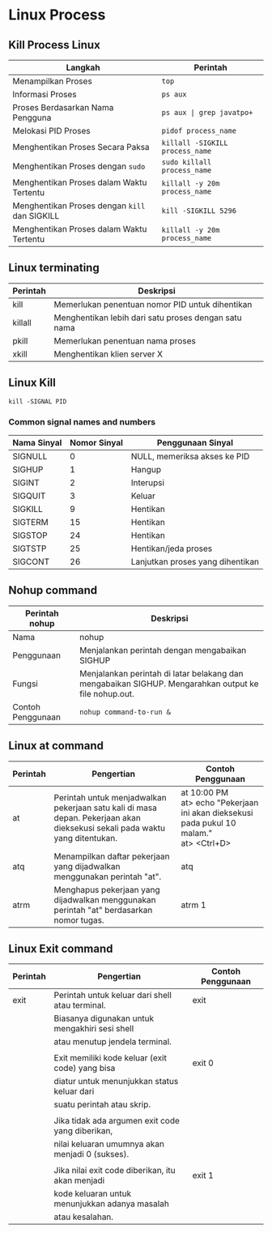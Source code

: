 # Linux Process

## Kill Process Linux
| Langkah               | Perintah                                   |
|-----------------------|--------------------------------------------|
| Menampilkan Proses    | `top`                                      |
| Informasi Proses      | `ps aux`                                   |
| Proses Berdasarkan Nama Pengguna | `ps aux \| grep javatpo+`               |
| Melokasi PID Proses   | `pidof process_name`                      |
| Menghentikan Proses Secara Paksa | `killall -SIGKILL process_name`       |
| Menghentikan Proses dengan `sudo` | `sudo killall process_name`          |
| Menghentikan Proses dalam Waktu Tertentu | `killall -y 20m process_name`    |
| Menghentikan Proses dengan `kill` dan SIGKILL | `kill -SIGKILL 5296`              |
| Menghentikan Proses dalam Waktu Tertentu | `killall -y 20m process_name`    |

## Linux terminating
| Perintah  | Deskripsi                                        |
|-----------|--------------------------------------------------|
| kill      | Memerlukan penentuan nomor PID untuk dihentikan   |
| killall   | Menghentikan lebih dari satu proses dengan satu nama |
| pkill     | Memerlukan penentuan nama proses                 |
| xkill     | Menghentikan klien server X                     |

## Linux Kill
```ssh
kill -SIGNAL PID
```
### Common signal names and numbers
| Nama Sinyal | Nomor Sinyal | Penggunaan Sinyal          |
|-------------|--------------|-----------------------------|
| SIGNULL     | 0            | NULL, memeriksa akses ke PID |
| SIGHUP      | 1            | Hangup                      |
| SIGINT      | 2            | Interupsi                   |
| SIGQUIT     | 3            | Keluar                      |
| SIGKILL     | 9            | Hentikan                    |
| SIGTERM     | 15           | Hentikan                    |
| SIGSTOP     | 24           | Hentikan                    |
| SIGTSTP     | 25           | Hentikan/jeda proses        |
| SIGCONT     | 26           | Lanjutkan proses yang dihentikan |

## Nohup command
| Perintah nohup | Deskripsi                                      |
|----------------|------------------------------------------------|
| Nama          | nohup                                          |
| Penggunaan    | Menjalankan perintah dengan mengabaikan SIGHUP |
| Fungsi        | Menjalankan perintah di latar belakang dan mengabaikan SIGHUP. Mengarahkan output ke file nohup.out. |
| Contoh Penggunaan | `nohup command-to-run &`                    |
## Linux at command
| Perintah   | Pengertian                                 | Contoh Penggunaan                                    |
|------------|--------------------------------------------|------------------------------------------------------|
| at         | Perintah untuk menjadwalkan pekerjaan satu kali di masa depan. Pekerjaan akan dieksekusi sekali pada waktu yang ditentukan. | at 10:00 PM<br>at> echo "Pekerjaan ini akan dieksekusi pada pukul 10 malam."<br>at> <Ctrl+D> |
| atq        | Menampilkan daftar pekerjaan yang dijadwalkan menggunakan perintah "at".           | atq                                                 |
| atrm       | Menghapus pekerjaan yang dijadwalkan menggunakan perintah "at" berdasarkan nomor tugas. | atrm 1                                              |
## Linux Exit command
| Perintah  | Pengertian                                        | Contoh Penggunaan                   |
|-----------|---------------------------------------------------|-------------------------------------|
| exit      | Perintah untuk keluar dari shell atau terminal.   | exit                                |
|           | Biasanya digunakan untuk mengakhiri sesi shell    |                                     |
|           | atau menutup jendela terminal.                    |                                     |
|           |                                                   |                                     |
|           | Exit memiliki kode keluar (exit code) yang bisa   | exit 0                              |
|           | diatur untuk menunjukkan status keluar dari       |                                     |
|           | suatu perintah atau skrip.                        |                                     |
|           |                                                   |                                     |
|           | Jika tidak ada argumen exit code yang diberikan, |                                     |
|           | nilai keluaran umumnya akan menjadi 0 (sukses).  |                                     |
|           |                                                   |                                     |
|           | Jika nilai exit code diberikan, itu akan menjadi  | exit 1                              |
|           | kode keluaran untuk menunjukkan adanya masalah   |                                     |
|           | atau kesalahan.                                  |                                     |

